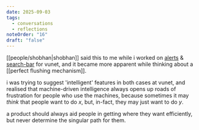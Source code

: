 ```yaml
---
date: 2025-09-03
tags:
  - conversations
  - reflections
noteOrder: "16"
draft: "false"
---
```

[[people/shobhan|shobhan]] said this to me while i worked on [alerts](https://arjunmakesthings.github.io/projects/2025_vualerts/page.html) & [search-bar](https://arjunmakesthings.github.io/projects/2025_vusearchbar/page.html) for vunet, and it became more apparent while thinking about a [[perfect flushing mechanism]]. 

i was trying to suggest 'intelligent' features in both cases at vunet, and realised that machine-driven intelligence always opens up roads of frustration for people who use the machines, because sometimes it may *think* that people want to do *x*, but, in-fact, they may just want to do *y*. 

a product should always aid people in getting where they want efficiently, but never determine the singular path for them. 